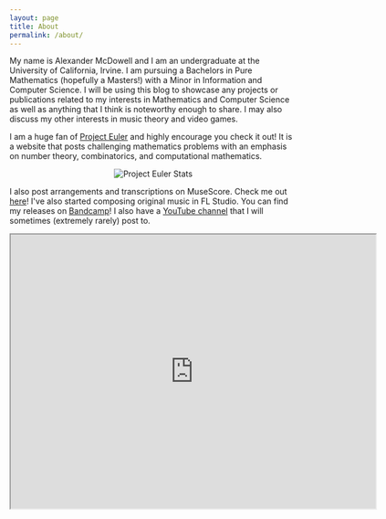 ```yaml
---
layout: page
title: About
permalink: /about/
---
```

My name is Alexander McDowell and I am an undergraduate at the University of California, Irvine. I am pursuing a Bachelors in Pure Mathematics (hopefully a Masters!) with a Minor in Information and Computer Science. I will be using this blog to showcase any projects or publications related to my interests in Mathematics and Computer Science as well as anything that I think is noteworthy enough to share. I may also discuss my other interests in music theory and video games.

I am a huge fan of [Project Euler](https://projecteuler.net/about) and highly encourage you check it out! It is a website that posts challenging mathematics problems with an emphasis on number theory, combinatorics, and computational mathematics.

<div align="center" style = "margin-bottom: 1em">
    <img src="https://projecteuler.net/profile/Luthanicus.png" alt="Project Euler Stats">
</div>

I also post arrangements and transcriptions on MuseScore. Check me out [here](https://musescore.com/user/1214651)! I've also started composing original music in FL Studio. You can find my releases on [Bandcamp](https://luthanicus.bandcamp.com/)! I also have a [YouTube channel](https://www.youtube.com/@luthanicus) that I will sometimes (extremely rarely) post to.

<div align="center">
    <iframe src="https://docs.google.com/document/d/e/2PACX-1vTSqGDh6OtIVpnk9MCqsxlcpIX0NA9XMTkp4oDi21kFpxTO1v9o5WU0QHwyzHt9LA/pub?embedded=true" width="640" height="480" allow="autoplay"></iframe>
</div>
